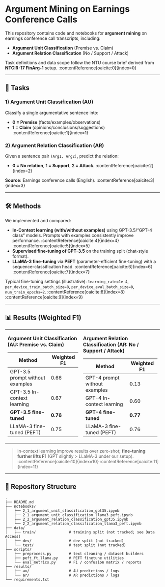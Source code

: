 # Argument Mining on Earnings Conference Calls

This repository contains code and notebooks for **argument mining** on earnings conference call transcripts, including:
- **Argument Unit Classification** (Premise vs. Claim)
- **Argument Relation Classification** (No / Support / Attack)

Task definitions and data scope follow the NTU course brief derived from **NTCIR-17 FinArg-1** setup. :contentReference[oaicite:0]{index=0}

---

## 📌 Tasks

### 1) Argument Unit Classification (AU)
Classify a single argumentative sentence into:
- **0 = Premise** (facts/examples/observations)
- **1 = Claim** (opinions/conclusions/suggestions) :contentReference[oaicite:1]{index=1}

### 2) Argument Relation Classification (AR)
Given a sentence pair `(Arg1, Arg2)`, predict the relation:
- **0 = No relation**, **1 = Support**, **2 = Attack**. :contentReference[oaicite:2]{index=2}

**Source:** Earnings conference calls (English). :contentReference[oaicite:3]{index=3}

---

## 🛠️ Methods

We implemented and compared:
- **In-Context learning (with/without examples)** using GPT-3.5/“GPT-4 class” models. Prompts with examples consistently improve performance. :contentReference[oaicite:4]{index=4} :contentReference[oaicite:5]{index=5}
- **Supervised fine-tuning of GPT-3.5** on the training split (chat-style format).
- **LLaMA-3 fine-tuning** via **PEFT** (parameter-efficient fine-tuning) with a sequence-classification head. :contentReference[oaicite:6]{index=6} :contentReference[oaicite:7]{index=7}

Typical fine-tuning settings (illustrative):
`learning_rate=1e-4`, `per_device_train_batch_size=8`, `per_device_eval_batch_size=8`, `num_train_epochs=2`. :contentReference[oaicite:8]{index=8} :contentReference[oaicite:9]{index=9}

---

## 📊 Results (Weighted F1)

<table>
<tr>
<td>

**Argument Unit Classification (AU: Premise vs. Claim)**

| Method | Weighted F1 |
|---|---|
| GPT-3.5 prompt without examples | 0.66 |
| GPT-3.5 In-context learning | 0.67 |
| **GPT-3.5 fine-tuned** | **0.76** |
| LLaMA-3 fine-tuned (PEFT) | 0.75 |

</td>
<td>

**Argument Relation Classification (AR: No / Support / Attack)**

| Method | Weighted F1 |
|---|---|
| GPT-4 prompt without examples | 0.13 |
| GPT-4 In-context learning | 0.60 |
| **GPT-4 fine-tuned** | **0.77** |
| LLaMA-3 fine-tuned (PEFT) | 0.76 |

</td>
</tr>
</table>

> In-context learning improve results over zero-shot; **fine-tuning further lifts F1** (GPT slightly > LLaMA-3 under our setup). :contentReference[oaicite:10]{index=10} :contentReference[oaicite:11]{index=11}

---

## 📂 Repository Structure

```plaintext
.
├── README.md
├── notebooks/
│   ├── 2_1_argument_unit_classification_gpt35.ipynb
│   ├── 2_1_argument_unit_classification_llama3_peft.ipynb
│   ├── 2_2_argument_relation_classification_gpt35.ipynb
│   └── 2_2_argument_relation_classification_llama3_peft.ipynb
├── data/
│   ├── train/               # training split (not tracked; see Data Access)
│   ├── dev/                 # dev split (not tracked)
│   └── test/                # test split (not tracked)
├── scripts/
│   ├── preprocess.py        # text cleaning / dataset builders
│   ├── peft_ft_llama.py     # PEFT finetune utilities
│   └── eval_metrics.py      # F1 / confusion matrix / reports
├── results/
│   ├── au/                  # AU predictions / logs
│   └── ar/                  # AR predictions / logs
└── requirements.txt


